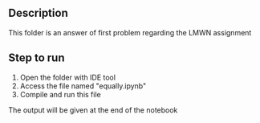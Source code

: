 ## Description
This folder is an answer of first problem regarding the LMWN assignment

## Step to run
1. Open the folder with IDE tool
2. Access the file named "equally.ipynb"
3. Compile and run this file

The output will be given at the end of the notebook